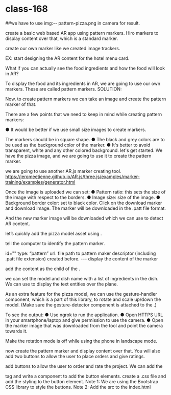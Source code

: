 # class-168

##we have to use img:-- pattern-pizza.png in camera for result.

create a basic web based AR app using pattern markers.
Hiro markers to display content over that, which is a standard marker.

create our own marker like we created image trackers.

EX: start designing the AR content for the hotel menu card.

What if you can actually see the food ingredients and how the food will look in AR?

To display the food and its ingredients in AR, we are going to use our own markers. These are called pattern markers.
SOLUTION:

Now, to create pattern markers we can take an image and create the pattern marker of that.

There are a few points that we need to keep in mind while creating pattern markers:

● It would be better if we use small size images to create markers.

The markers should be in square shape. ● The black and grey colors are to be used as the background color of the marker. ● It's better to avoid transparent, white and any other colored background.
let's get started. We have the pizza image, and we are going to use it to create the pattern marker.

we are going to use another AR.js marker creating tool. https://jeromeetienne.github.io/AR.js/three.js/examples/marker-training/examples/generator.html

Once the image is uploaded we can set: ● Pattern ratio: this sets the size of the image with respect to the borders. ● Image size: size of the image. ● Background border color: set to black color. Click on the download marker and download image. The marker will be downloaded in the .patt file format.

And the new marker image will be downloaded which we can use to detect AR content.

let’s quickly add the pizza model asset using .

</a-assets>
tell the computer to identify the pattern marker.

id=""
type: “pattern” url: file path to pattern maker descriptor (including .patt file extension) created before. ---
display the content of the marker

add the content as the child of the .

we can set the model and dish name with a list of ingredients in the dish. We can use to display the text entities over the plane.

As an extra feature for the pizza model, we can use the gesture-handler component, which is a part of this library, to rotate and scale up/down the model. (Make sure the gesture-detector component is attached to the .)

To see the output: ● Use ngrok to run the application. ● Open HTTPS URL in your smartphone/laptop and give permission to use the camera. ● Open the marker image that was downloaded from the tool and point the camera towards it.

Make the rotation mode is off while using the phone in landscape mode.

now create the pattern marker and display content over that. You will also add two buttons to allow the user to place orders and give ratings.

add buttons to allow the user to order and rate the project. We can add the

tag and write a component to add the button elements.
create a .css file and add the styling to the button element. Note 1: We are using the Bootstrap CSS library to style the buttons. Note 2: Add the src to the index.html
